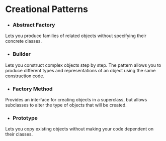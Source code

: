 # Creational Patterns

- ### Abstract Factory

Lets you produce families of related objects without specifying their concrete classes.

- ### Builder

Lets you construct complex objects step by step. The pattern allows you to produce different types and representations of an object using the same construction code.

- ### Factory Method

Provides an interface for creating objects in a superclass, but allows subclasses to alter the type of objects that will be created.

- ### Prototype

Lets you copy existing objects without making your code dependent on their classes.
